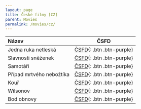 ```yaml
---
layout: page
title: České filmy [CZ]
parent: Movies
permalink: /movies/cz/
---
```


| Název                    | ČSFD                                                                                          |
|:-------------------------|:---------------------------------------------------------------------------------------------:|
| Jedna ruka netleská      | [ČSFD](https://www.csfd.cz/film/88028-jedna-ruka-netleska/prehled/){: .btn .btn-purple}       |
| Slavnosti sněženek       | [ČSFD](https://www.csfd.cz/film/6670-slavnosti-snezenek/prehled/){: .btn .btn-purple}         |
| Samotáři                 | [ČSFD](https://www.csfd.cz/film/7064-samotari/prehled/){: .btn .btn-purple}                   |
| Případ mrtvého nebožtíka | [ČSFD](https://www.csfd.cz/film/752094-pripad-mrtveho-neboztika/prehled/){: .btn .btn-purple} |
| Kouř                     | [ČSFD](https://www.csfd.cz/film/9401-kour/prehled/){: .btn .btn-purple}                       |
| Wilsonov                 | [ČSFD](https://www.csfd.cz/film/363910-wilsonov/prehled/){: .btn .btn-purple}                 |
| Bod obnovy               | [ČSFD](https://www.csfd.cz/film/1242515-bod-obnovy/prehled/){: .btn .btn-purple}              |